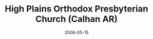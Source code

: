 ---
date: &id001 2008-05-15
end_date: null
location:
  address: 657 7th Street
  city: Calhan
  state: AR
minister:
- end: 2011-01-01
  name: Scott Seder
  start: 2008-01-01
  type: pastor
- end: null
  name: David A. Bosch
  start: 2012-01-01
  type: pastor
ministers:
- Scott Seder
- David A. Bosch
name: High Plains Orthodox Presbyterian Church
names:
- end: null
  name: High Plains Orthodox Presbyterian Church
  start: 2008-05-15
origination_date: *id001
raw_data: "AR\nCalhan\nHigh Plains Orthodox Presbyterian Church  (May 15, 2008\u2013\
  \ )\n657 7th Street\nPastors: Scott Seder, 2008\u201311\nDavid A. Bosch, 2012\u2013"
received_from: null
states:
- AR
status:
  active: true
  end_date: null
  reason: null
  received_from: null
  withdrawal_to: null
title: High Plains Orthodox Presbyterian Church (Calhan AR)

---